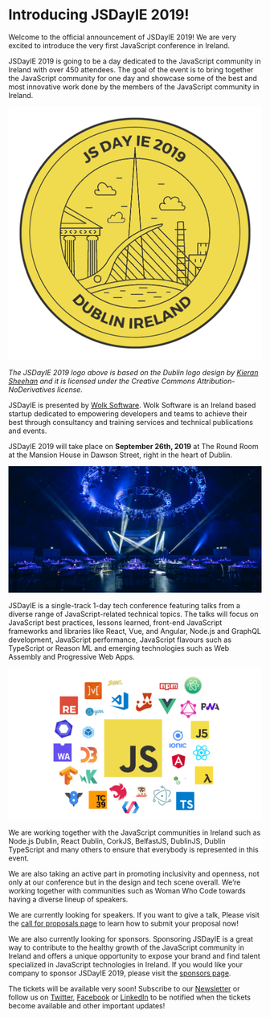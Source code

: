 # Introducing JSDayIE 2019!

Welcome to the official announcement of JSDayIE 2019! 
We are very excited to introduce the very first JavaScript conference in Ireland.

JSDayIE 2019 is going to be a day dedicated to the JavaScript community in Ireland with over 450 attendees. The goal of the event is to bring together the JavaScript community for one day and showcase some of the best and most innovative work done by the members of the JavaScript community in Ireland.

![](/media/sticker_2019.png)

*The JSDayIE 2019 logo above is based on the Dublin logo design by [Kieran Sheehan](https://twitter.com/KSheehan77) and it is licensed under the Creative Commons Attribution-NoDerivatives license.*

JSDayIE is presented by [Wolk Software](http://www.wolksoftware.com/). Wolk Software is an Ireland based startup dedicated to empowering developers and teams to achieve their best through consultancy and training services and technical publications and events.

JSDayIE 2019 will take place on **September 26th, 2019** at The Round Room at the Mansion House in Dawson Street, right in the heart of Dublin.

![](/media/venue1.png)

JSDayIE is a single-track 1-day tech conference featuring talks from a diverse range of JavaScript-related technical topics. The talks will focus on JavaScript best practices, lessons learned, front-end JavaScript frameworks and libraries like React, Vue, and Angular, Node.js and GraphQL development, JavaScript performance, JavaScript flavours such as TypeScript or Reason ML and emerging technologies such as Web Assembly and Progressive Web Apps.

![](/media/js_galaxy_2019.png)

We are working together with the JavaScript communities in Ireland such as Node.js Dublin, React Dublin, CorkJS, BelfastJS, DublinJS, Dublin TypeScript and many others to ensure that everybody is represented in this event. 

We are also taking an active part in promoting inclusivity and openness, not only at our conference but in the design and tech scene overall. We’re working together with communities such as Woman Who Code towards having a diverse lineup of speakers.

We are currently looking for speakers. If you want to give a talk, Please visit the [call for proposals page](/call-for-proposals-details) to learn how to submit your proposal now!

We are also currently looking for sponsors. Sponsoring JSDayIE is a great way to contribute to the healthy growth of the JavaScript community in Ireland and offers a unique opportunity to expose your brand and find talent specialized in JavaScript technologies in Ireland. If you would like your company to sponsor JSDayIE 2019, please visit the [sponsors page](/sponsors).

The tickets will be available very soon! Subscribe to our [Newsletter](/newsletter) or follow us on [Twitter](https://twitter.com/JSDayIE), [Facebook](https://www.facebook.com/Jsdayie-336263463661254) or [LinkedIn](https://www.linkedin.com/company/jsdayie) to be notified when the tickets become available and other important updates!

